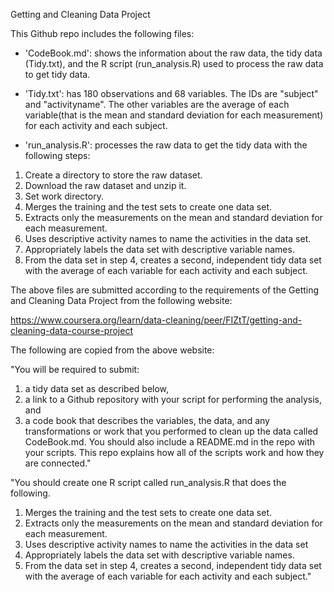 Getting and Cleaning Data Project 

This Github repo includes the following files:

- 'CodeBook.md': shows the information about the raw data, the tidy data (Tidy.txt), and the R script (run_analysis.R) used to process the raw data to get tidy data. 

- 'Tidy.txt': has 180 observations and 68 variables. The IDs are "subject" and "activityname". The other variables are the average of each variable(that is the mean and standard deviation for each measurement) for each activity and each subject. 

- 'run_analysis.R': processes the raw data to get the tidy data with the following steps:
1. Create a directory to store the raw dataset.
2. Download the raw dataset and unzip it. 
3. Set work directory.
4. Merges the training and the test sets to create one data set.
5. Extracts only the measurements on the mean and standard deviation for each measurement.
6. Uses descriptive activity names to name the activities in the data set.
7. Appropriately labels the data set with descriptive variable names.
8. From the data set in step 4, creates a second, independent tidy data set with the average of each variable for each activity and each subject.

The above files are submitted according to the requirements of the Getting and Cleaning Data Project from the following website:

https://www.coursera.org/learn/data-cleaning/peer/FIZtT/getting-and-cleaning-data-course-project

The following are copied from the above website:

"You will be required to submit: 
1) a tidy data set as described below, 
2) a link to a Github repository with your script for performing the analysis, and 
3) a code book that describes the variables, the data, and any transformations or work that you performed to clean up the data called CodeBook.md. 
You should also include a README.md in the repo with your scripts. This repo explains how all of the scripts work and how they are connected."

"You should create one R script called run_analysis.R that does the following.
1. Merges the training and the test sets to create one data set.
2. Extracts only the measurements on the mean and standard deviation for each measurement.
3. Uses descriptive activity names to name the activities in the data set
4. Appropriately labels the data set with descriptive variable names.
5. From the data set in step 4, creates a second, independent tidy data set with the average of each variable for each activity and each subject."






